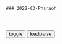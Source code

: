 ```tip
### 2022-03-Pharaoh
```

<table id="tbc" style="white-space:pre-wrap">
</table>
<button onclick="toggleb()">toggle</button>
<button onclick="loadparse()">loadparse</button>
<br>
<!-- 🌸<br>🍅-　-🍑<hr>🍀 -->
<pre>
<textarea rows="30" cols="100" style="display: none" id="tar">

e罗斯嘻哈歌手法老——дико например_哔哩哔哩_bilibili
https://www.bilibili.com/video/av50934361/

<font size="1" style="color:#DCDCDC">2022-03-25</font>

e罗斯修x后，普京为何指责苏g，到底有何深层用意？_网易订阅
https://www.163.com/dy/article/FRD3DPJU0515CCN3.html

其中eg领导久加诺夫就站出来反对，他认为e罗斯x法修正案，是e罗斯要出现沙皇、法老等独裁领导人。

<font size="1" style="color:#DCDCDC">2022-03-25</font>

久加诺夫：普j现在的q力比法老还大，必须被监督，不能像叶利钦_腾讯新闻
https://new.qq.com/rain/a/20201110a087up00

<font size="1" style="color:#DCDCDC">2022-03-25</font>

</textarea>
</pre>
<!-- 🍀<br>🍑-　-🍅<hr>🌸 -->

```note
```

<link
  rel="stylesheet"
  href="https://cdn.jsdelivr.net/npm/@fancyapps/ui/dist/fancybox.css"
/>
<script src="https://cdn.jsdelivr.net/npm/@fancyapps/ui@4.0/dist/fancybox.umd.js"></script>

<script type="text/javascript">

var __urlRegex = /(\b(https?|ftp|file):\/\/[-A-Z0-9+&@#\/%?=~_|!:,.;]*[-A-Z0-9+&@#\/%=~_|])/ig;
var __imgRegex = /\.(?:jpe?g|gif|png|webp)$/i;

loadparse();

function parseURL($string){

    var exp = __urlRegex;
    return $string.replace(exp,function(match){
            __imgRegex.lastIndex=0;
            if(__imgRegex.test(match)){
                return '<a data-fancybox="gallery" href="' + match.replace("/p=700", "")
                 + '"><img src="' + match.replace("/p=700", "/p=160x200")+'" width="64"></a>';
            }
            else{
                return '<a href="' + match + '" target="_blank">' + match + '</a>';
            }
        }
    );
}

function loadparse() {
  tbc.innerHTML = parseURL(tar.value);
}

function toggleb() {
  var x = document.getElementById("tar");
  if (x.style.display === "none") {
    x.style.display = "";
  } else {
    x.style.display = "none";
  }
}

</script>
